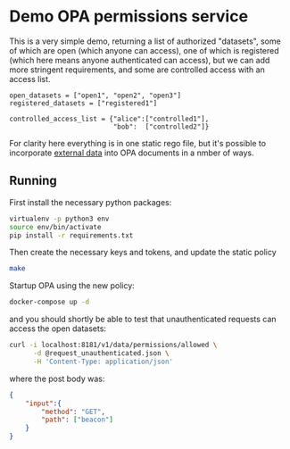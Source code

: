 # Demo OPA permissions service

This is a very simple demo, returning a list of authorized "datasets",
some of which are open (which anyone can access), one of which is registered
(which here means anyone authenticated can access), but we can add more stringent
requirements, and some are controlled access with an access list.

```
open_datasets = ["open1", "open2", "open3"]
registered_datasets = ["registered1"]

controlled_access_list = {"alice":["controlled1"],
                          "bob":  ["controlled2"]}

```

For clarity here everything is in one static rego file, but it's possible to
incorporate [external data](https://www.openpolicyagent.org/docs/latest/external-data/)
into OPA documents in a nmber of ways.

## Running

First install the necessary python packages:

```bash
virtualenv -p python3 env
source env/bin/activate
pip install -r requirements.txt
```

Then create the necessary keys and tokens, and update
the static policy

```bash
make
```

Startup OPA using the new policy:

```bash
docker-compose up -d
```

and you should shortly be able to test that unauthenticated requests can access
the open datasets:

```bash
curl -i localhost:8181/v1/data/permissions/allowed \
      -d @request_unauthenticated.json \
      -H 'Content-Type: application/json'
```

where the post body was:

```json
{
    "input":{
        "method": "GET",
        "path": ["beacon"]
    }
}
```

